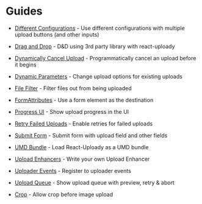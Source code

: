 # Guides

* [Different Configurations](DifferentConfiguration.md) - Use different configurations with multiple upload buttons (and other inputs)
    
* [Drag and Drop](DragAndDrop.md) - D&D using 3rd party library with react-uploady
    
* [Dynamically Cancel Upload](DynamicallyCancelUpload.md) - Programmatically cancel an upload before it begins 

* [Dynamic Parameters](DynamicParameters.md) - Change upload options for existing uploads

* [File Filter](FileFilter.md) - Filter files out from being uploaded

* [FormAttributes](FormAttributes.md) - Use a form element as the destination

* [Progress UI](ProgressUI.md) - Show upload progress in the UI

* [Retry Failed Uploads](RetryFailedUploads.md) - Enable retries for failed uploads 

* [Submit Form](SubmitForm.md) - Submit form with upload field and other fields

* [UMD Bundle](UMD.md) - Load React-Uploady as a UMD bundle

* [Upload Enhancers](UploaderEnhancers.md) - Write your own Upload Enhancer

* [Uploader Events](UploaderEvents.md) - Register to uploader events

* [Upload Queue](UploadQueue.md) - Show upload queue with preview, retry & abort

* [Crop](Crop.md) - Allow crop before image upload